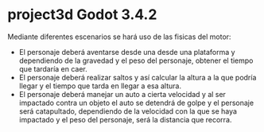 # project3d Godot 3.4.2
Mediante diferentes escenarios se hará uso de las fisicas del motor:
* El personaje deberá aventarse desde una desde una plataforma y dependiendo de la gravedad y el peso del personaje, obtener el tiempo que tardaría en caer.
* El personaje deberá realizar saltos y así calcular la altura a la que podría llegar y el tiempo que tarda en llegar a esa altura.
* El personaje deberá manejar un auto a cierta velocidad y al ser impactado contra un objeto el auto se detendrá de golpe y el personaje será catapultado,
  dependiendo de la velocidad con la que se haya impactado y el peso del personaje, será la distancia que recorra.
  
